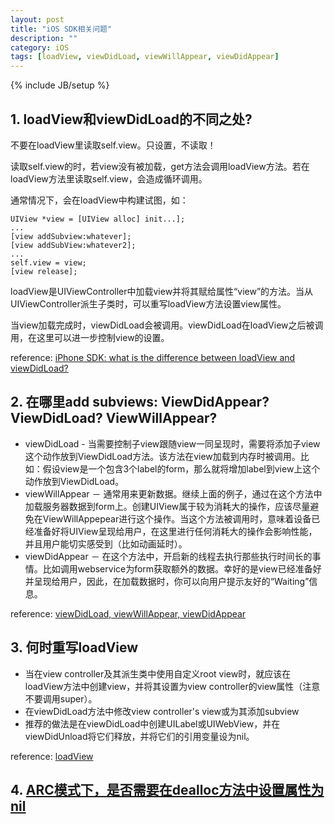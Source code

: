 ```yaml
---
layout: post
title: "iOS SDK相关问题"
description: ""
category: iOS
tags: [loadView, viewDidLoad, viewWillAppear, viewDidAppear]
---
```

{% include JB/setup %}

## 1. loadView和viewDidLoad的不同之处?

>
不要在loadView里读取self.view。只设置，不读取！
>
读取self.view的时，若view没有被加载，get方法会调用loadView方法。若在loadView方法里读取self.view，会造成循环调用。

>
通常情况下，会在loadView中构建试图，如：

	UIView *view = [UIView alloc] init...];
	...
	[view addSubview:whatever];
	[view addSubView:whatever2];
	...
	self.view = view;
	[view release];

>
loadView是UIViewController中加载view并将其赋给属性“view”的方法。当从UIViewController派生子类时，可以重写loadView方法设置view属性。

>
当view加载完成时，viewDidLoad会被调用。viewDidLoad在loadView之后被调用，在这里可以进一步控制view的设置。
	
reference: [iPhone SDK: what is the difference between loadView and viewDidLoad?](http://stackoverflow.com/a/574291)


## 2. 在哪里add subviews: ViewDidAppear? ViewDidLoad? ViewWillAppear?

* viewDidLoad - 当需要控制子view跟随view一同呈现时，需要将添加子view这个动作放到ViewDidLoad方法。该方法在view加载到内存时被调用。比如：假设view是一个包含3个label的form，那么就将增加label到view上这个动作放到ViewDidLoad。
* viewWillAppear － 通常用来更新数据。继续上面的例子，通过在这个方法中加载服务器数据到form上。创建UIView属于较为消耗大的操作，应该尽量避免在ViewWillAppepear进行这个操作。当这个方法被调用时，意味着设备已经准备好将UIView呈现给用户，在这里进行任何消耗大的操作会影响性能，并且用户能切实感受到（比如动画延时）。
* viewDidAppear － 在这个方法中，开启新的线程去执行那些执行时间长的事情。比如调用webservice为form获取额外的数据。幸好的是view已经准备好并呈现给用户，因此，在加载数据时，你可以向用户提示友好的“Waiting”信息。

reference: [viewDidLoad, viewWillAppear, viewDidAppear](http://stackoverflow.com/a/2281560)


## 3. 何时重写loadView

* 当在view controller及其派生类中使用自定义root view时，就应该在loadView方法中创建view，并将其设置为view controller的view属性（注意不要调用super）。
* 在viewDidLoad方法中修改view controller's view或为其添加subview
* 推荐的做法是在viewDidLoad中创建UILabel或UIWebView，并在viewDidUnload将它们释放，并将它们的引用变量设为nil。

reference: [loadView](http://stackoverflow.com/a/2280642)

## 4. [ARC模式下，是否需要在dealloc方法中设置属性为nil](http://stackoverflow.com/q/7906804)




